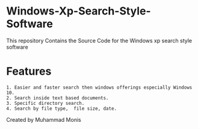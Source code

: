 # Windows-Xp-Search-Style-Software
This repository Contains the Source Code for the Windows xp search style software

# Features
~~~
1. Easier and faster search then windows offerings especially Windows 10.
2. Search inside text based documents.
3. Specific directory search.
4. Search by file type,  file size, date.
~~~
Created by Muhammad Monis
